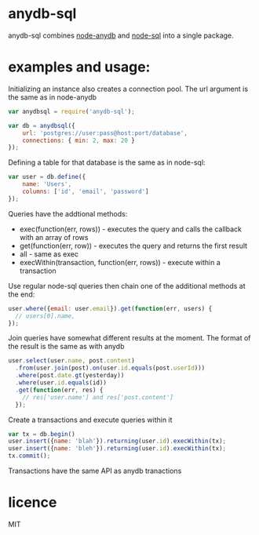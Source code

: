 # anydb-sql

anydb-sql combines [node-anydb](https://github.com/grncdr/node-any-db)
and [node-sql](https://github.com/brianc/node-sql) into a single package.

# examples and usage:

Initializing an instance also creates a connection pool. The url argument 
is the same as in node-anydb

```js
var anydbsql = require('anydb-sql');

var db = anydbsql({
    url: 'postgres://user:pass@host:port/database',
    connections: { min: 2, max: 20 }
});
```

Defining a table for that database is the same as in node-sql:

```js
var user = db.define({
    name: 'Users',
    columns: ['id', 'email', 'password']
});
```

Queries have the addtional methods:
* exec(function(err, rows)) - executes the query and calls the callback 
  with an array of rows
* get(function(err, row)) - executes the query and returns the first result
* all - same as exec
* execWithin(transaction, function(err, rows)) - execute within a transaction


Use regular node-sql queries then chain one of the additional
methods at the end:

```js
user.where({email: user.email}).get(function(err, users) {
  // users[0].name, 
});
```

Join queries have somewhat different results at the moment.
The format of the result is the same as with anydb

```js
user.select(user.name, post.content)
  .from(user.join(post).on(user.id.equals(post.userId)))
  .where(post.date.gt(yesterday))
  .where(user.id.equals(id))
  .get(function(err, res) {
    // res['user.name'] and res['post.content']
  });
```

Create a transactions and execute queries within it

```js
var tx = db.begin()
user.insert({name: 'blah'}).returning(user.id).execWithin(tx);
user.insert({name: 'bleh'}).returning(user.id).execWithin(tx);
tx.commit();
```

Transactions have the same API as anydb tranactions

# licence

MIT



